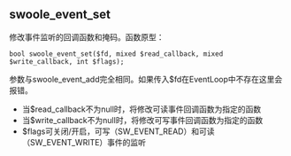 ## swoole_event_set
修改事件监听的回调函数和掩码。函数原型：

~~~
bool swoole_event_set($fd, mixed $read_callback, mixed $write_callback, int $flags);
~~~

参数与swoole_event_add完全相同。如果传入$fd在EventLoop中不存在这里会报错。

* 当$read_callback不为null时，将修改可读事件回调函数为指定的函数
* 当$write_callback不为null时，将修改可写事件回调函数为指定的函数
* $flags可关闭/开启，可写（SW_EVENT_READ）和可读（SW_EVENT_WRITE）事件的监听